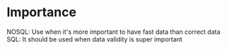 # Importance

NOSQL: Use when it's more important to have fast data than correct data
SQL: It should be used when data validity is super important